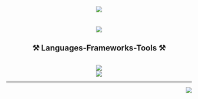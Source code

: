 <div align="center">
  <br>
  <img align="center" src="https://media4.giphy.com/media/v1.Y2lkPTc5MGI3NjExcmNzeHA0YzB3eWZkYm9yZTIxNzZpbHVjcGpsejI2a3VqbzY4anRlcSZlcD12MV9pbnRlcm5hbF9naWZfYnlfaWQmY3Q9Zw/QDjpIL6oNCVZ4qzGs7/giphy.gif"/>
  </br>
  
  <h1>
    <img src="https://readme-typing-svg.herokuapp.com/?font=Righteous&size=35&center=true&vCenter=true&width=500&height=70&duration=4000&lines=Hi+There!+👋;+I'm+Bryan+Maximillian!;"/>
  </h1>
</div>

<div align="center">
  <h2> ⚒️ Languages-Frameworks-Tools ⚒️ </h2>
  
  <br>
    <img src="https://skillicons.dev/icons?i=react,bootstrap,flutter,html,css,vscode,github,figma,tailwind,git,kotlin,androidstudio"/><br>
    <img src="https://skillicons.dev/icons?i=aws,php,js,docker,laravel,firebase,mongodb,c,java,azure,mysql,vue,gcp"/>
</div><hr>

<img align="right" src="https://visitor-badge.laobi.icu/badge?page_id=aximillian.aximillian" />
